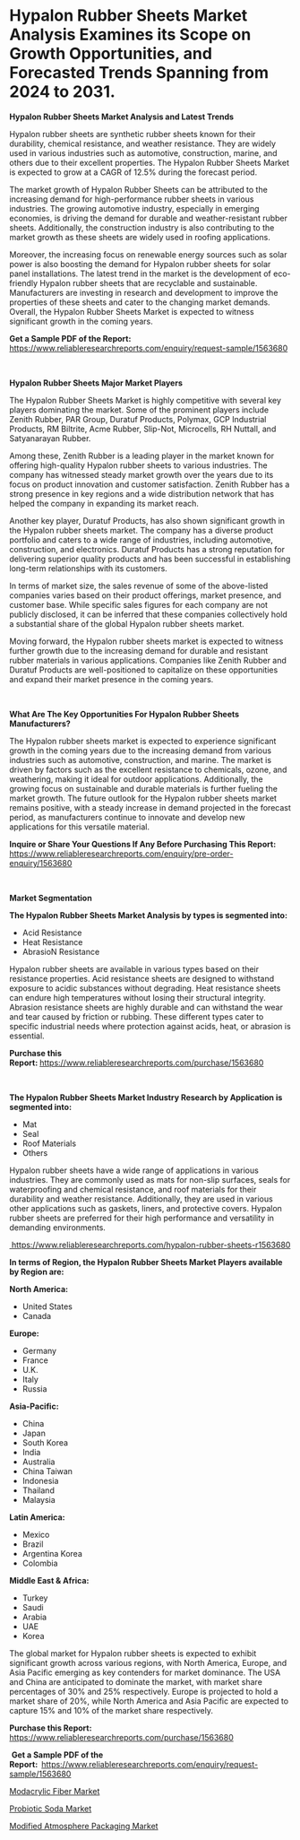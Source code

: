 <p><h1>Hypalon Rubber Sheets Market Analysis Examines its Scope on Growth Opportunities, and Forecasted Trends Spanning from 2024 to 2031.</h1></p><p><strong>Hypalon Rubber Sheets Market Analysis and Latest Trends</strong></p>
<p><p>Hypalon rubber sheets are synthetic rubber sheets known for their durability, chemical resistance, and weather resistance. They are widely used in various industries such as automotive, construction, marine, and others due to their excellent properties. The Hypalon Rubber Sheets Market is expected to grow at a CAGR of 12.5% during the forecast period.</p><p>The market growth of Hypalon Rubber Sheets can be attributed to the increasing demand for high-performance rubber sheets in various industries. The growing automotive industry, especially in emerging economies, is driving the demand for durable and weather-resistant rubber sheets. Additionally, the construction industry is also contributing to the market growth as these sheets are widely used in roofing applications.</p><p>Moreover, the increasing focus on renewable energy sources such as solar power is also boosting the demand for Hypalon rubber sheets for solar panel installations. The latest trend in the market is the development of eco-friendly Hypalon rubber sheets that are recyclable and sustainable. Manufacturers are investing in research and development to improve the properties of these sheets and cater to the changing market demands. Overall, the Hypalon Rubber Sheets Market is expected to witness significant growth in the coming years.</p></p>
<p><strong>Get a Sample PDF of the Report:&nbsp;</strong> <a href="https://www.reliableresearchreports.com/enquiry/request-sample/1563680">https://www.reliableresearchreports.com/enquiry/request-sample/1563680</a></p>
<p>&nbsp;</p>
<p><strong>Hypalon Rubber Sheets Major Market Players</strong></p>
<p><p>The Hypalon Rubber Sheets Market is highly competitive with several key players dominating the market. Some of the prominent players include Zenith Rubber, PAR Group, Duratuf Products, Polymax, GCP Industrial Products, RM Biltrite, Acme Rubber, Slip-Not, Microcells, RH Nuttall, and Satyanarayan Rubber.</p><p>Among these, Zenith Rubber is a leading player in the market known for offering high-quality Hypalon rubber sheets to various industries. The company has witnessed steady market growth over the years due to its focus on product innovation and customer satisfaction. Zenith Rubber has a strong presence in key regions and a wide distribution network that has helped the company in expanding its market reach.</p><p>Another key player, Duratuf Products, has also shown significant growth in the Hypalon rubber sheets market. The company has a diverse product portfolio and caters to a wide range of industries, including automotive, construction, and electronics. Duratuf Products has a strong reputation for delivering superior quality products and has been successful in establishing long-term relationships with its customers.</p><p>In terms of market size, the sales revenue of some of the above-listed companies varies based on their product offerings, market presence, and customer base. While specific sales figures for each company are not publicly disclosed, it can be inferred that these companies collectively hold a substantial share of the global Hypalon rubber sheets market.</p><p>Moving forward, the Hypalon rubber sheets market is expected to witness further growth due to the increasing demand for durable and resistant rubber materials in various applications. Companies like Zenith Rubber and Duratuf Products are well-positioned to capitalize on these opportunities and expand their market presence in the coming years.</p></p>
<p>&nbsp;</p>
<p><strong>What Are The Key Opportunities For Hypalon Rubber Sheets Manufacturers?</strong></p>
<p><p>The Hypalon rubber sheets market is expected to experience significant growth in the coming years due to the increasing demand from various industries such as automotive, construction, and marine. The market is driven by factors such as the excellent resistance to chemicals, ozone, and weathering, making it ideal for outdoor applications. Additionally, the growing focus on sustainable and durable materials is further fueling the market growth. The future outlook for the Hypalon rubber sheets market remains positive, with a steady increase in demand projected in the forecast period, as manufacturers continue to innovate and develop new applications for this versatile material.</p></p>
<p><strong>Inquire or Share Your Questions If Any Before Purchasing This Report:</strong> <a href="https://www.reliableresearchreports.com/enquiry/pre-order-enquiry/1563680">https://www.reliableresearchreports.com/enquiry/pre-order-enquiry/1563680</a></p>
<p>&nbsp;</p>
<p><strong>Market Segmentation</strong></p>
<p><strong>The Hypalon Rubber Sheets Market Analysis by types is segmented into:</strong></p>
<p><ul><li>Acid Resistance</li><li>Heat Resistance</li><li>AbrasioN Resistance</li></ul></p>
<p><p>Hypalon rubber sheets are available in various types based on their resistance properties. Acid resistance sheets are designed to withstand exposure to acidic substances without degrading. Heat resistance sheets can endure high temperatures without losing their structural integrity. Abrasion resistance sheets are highly durable and can withstand the wear and tear caused by friction or rubbing. These different types cater to specific industrial needs where protection against acids, heat, or abrasion is essential.</p></p>
<p><strong>Purchase this Report:&nbsp;</strong><a href="https://www.reliableresearchreports.com/purchase/1563680">https://www.reliableresearchreports.com/purchase/1563680</a></p>
<p>&nbsp;</p>
<p><strong>The Hypalon Rubber Sheets Market Industry Research by Application is segmented into:</strong></p>
<p><ul><li>Mat</li><li>Seal</li><li>Roof Materials</li><li>Others</li></ul></p>
<p><p>Hypalon rubber sheets have a wide range of applications in various industries. They are commonly used as mats for non-slip surfaces, seals for waterproofing and chemical resistance, and roof materials for their durability and weather resistance. Additionally, they are used in various other applications such as gaskets, liners, and protective covers. Hypalon rubber sheets are preferred for their high performance and versatility in demanding environments.</p></p>
<p><a href="https://www.reliableresearchreports.com/hypalon-rubber-sheets-r1563680">&nbsp;https://www.reliableresearchreports.com/hypalon-rubber-sheets-r1563680</a></p>
<p><strong>In terms of Region, the Hypalon Rubber Sheets Market Players available by Region are:</strong></p>
<p>
    <p> <strong> North America: </strong>
        <ul>
            <li>United States</li>
            <li>Canada</li>
        </ul>
        </p> 
    <p> <strong> Europe: </strong>
        <ul>
            <li>Germany</li>
            <li>France</li>
            <li>U.K.</li>
            <li>Italy</li>
            <li>Russia</li>
        </ul>
        </p> 
    <p> <strong> Asia-Pacific: </strong>
        <ul>
            <li>China</li>
            <li>Japan</li>
            <li>South Korea</li>
            <li>India</li>
            <li>Australia</li>
            <li>China Taiwan</li>
            <li>Indonesia</li>
            <li>Thailand</li>
            <li>Malaysia</li>
        </ul>
        </p> 
    <p> <strong> Latin America: </strong>
        <ul>
            <li>Mexico</li>
            <li>Brazil</li>
            <li>Argentina Korea</li>
            <li>Colombia</li>
        </ul>
        </p> 
    <p> <strong> Middle East & Africa: </strong>
        <ul>
            <li>Turkey</li>
            <li>Saudi</li>
            <li>Arabia</li>
            <li>UAE</li>
            <li>Korea</li>
        </ul>
    </p>
    </p>
<p><p>The global market for Hypalon rubber sheets is expected to exhibit significant growth across various regions, with North America, Europe, and Asia Pacific emerging as key contenders for market dominance. The USA and China are anticipated to dominate the market, with market share percentages of 30% and 25% respectively. Europe is projected to hold a market share of 20%, while North America and Asia Pacific are expected to capture 15% and 10% of the market share respectively.</p></p>
<p><strong>Purchase this Report: </strong><a href="https://www.reliableresearchreports.com/purchase/1563680">https://www.reliableresearchreports.com/purchase/1563680</a></p>
<p>&nbsp;<strong>Get a Sample PDF of the Report:&nbsp;&nbsp;</strong><a href="https://www.reliableresearchreports.com/enquiry/request-sample/1563680">https://www.reliableresearchreports.com/enquiry/request-sample/1563680</a></p>
<p><strong></strong></p>
<p><p><a href="https://github.com/angelajermaine/Market-Research-Report-List-3/blob/main/modacrylic-fiber-market.md">Modacrylic Fiber Market</a></p><p><a href="https://view.publitas.com/reportprime-1/probiotic-soda-market-size-share-analysis-growth-trends-forecasts-2024-2031/">Probiotic Soda Market</a></p><p><a href="https://github.com/beatblasta/Market-Research-Report-List-3/blob/main/modified-atmosphere-packaging-market.md">Modified Atmosphere Packaging Market</a></p></p>
